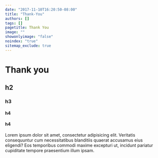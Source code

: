 ```yaml
---
date: "2017-11-10T16:20:50-08:00"
title: "Thank-You"
authors: []
tags: []
pagetitle: Thank You
image: ""
showonlyimage: "false"
noindex: "true"
sitemap_exclude: true
---
```



# Thank you

## h2

### h3

#### h4

#### h4

Lorem ipsum dolor sit amet, consectetur adipisicing elit. Veritatis consequuntur cum necessitatibus blanditiis quaerat accusamus eius eligendi? Eos temporibus commodi maxime excepturi ut, incidunt pariatur cupiditate tempore praesentium illum ipsam.
